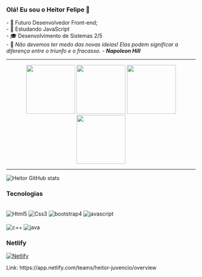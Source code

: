 ### Olá! Eu sou o Heitor Felipe 👋
<div>
    <div>
        - 🚀 Futuro Desenvolvedor Front-end;
        <br>
        - 🌱 Estudando JavaScript
        <br>
        - 🎓 Desenvolvimento de Sistemas 2/5
        <br>
        - 📖 <cite>Não devemos ter medo das novas ideias! Elas podem significar a diferença entre o triunfo e o fracasso. - <strong>Napoleon Hill</strong></cite>
    </div>
    <hr>
    <div style="display: inline_block;" align="center">
        <img style="height: 130px" src="https://giffiles.alphacoders.com/131/13142.gif">
        <img style="height: 130px" src="https://i.pinimg.com/originals/00/aa/34/00aa34b9ae1fcf98d439d25ff6e3b978.gif">
        <img style="height: 130px" src="https://c.tenor.com/u9PUI2VfXKkAAAAC/vegeta-gifs.gif">
        <img style="height: 130px" src="https://i.pinimg.com/originals/ae/85/86/ae8586734449e093cab21ac6d62e2d69.gif">
    </div>
</div>

<hr>

![Heitor GitHub stats](https://github-readme-stats.vercel.app/api?username=HeitorFelipeDev&show_icons=true&theme=radical)

### Tecnologias
<div style="display: inline_block">
    <br>
    <img align="center" alt="Html5" src="https://img.shields.io/badge/HTML5-E34F26?style=for-the-badge&logo=html5&logoColor=white">
    <img align="center" alt="Css3" src="https://img.shields.io/badge/CSS3-1572B6?style=for-the-badge&logo=css3&logoColor=white">
    <img align="center" alt="bootstrap4" src="https://img.shields.io/badge/Bootstrap-563D7C?style=for-the-badge&logo=bootstrap&logoColor=white">
    <img align="center" alt="javascript" src="https://img.shields.io/badge/JavaScript-F7DF1E?style=for-the-badge&logo=javascript&logoColor=black">
</div>

<div style="display: inline_block">
    <br>
    <img align="center" alt="c++" src="https://img.shields.io/badge/C%2B%2B-00599C?style=for-the-badge&logo=c%2B%2B&logoColor=white">
    <img align="center" alt="java" src="https://img.shields.io/badge/Java-ED8B00?style=for-the-badge&logo=java&logoColor=white">
</div>


### Netlify
[![Netlify](https://img.shields.io/badge/Netlify-00C7B7?style=for-the-badge&logo=netlify&logoColor=white)]('https://app.netlify.com/teams/heitor-juvencio/overview')
<div>
Link: https://app.netlify.com/teams/heitor-juvencio/overview
</div>

